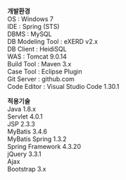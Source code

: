 **개발환경**  
OS : Windows 7  
IDE : Spring (STS)  
DBMS : MySQL  
DB Modeling Tool : eXERD v2.x  
DB Client : HeidiSQL  
WAS : Tomcat 9.0.14  
Build Tool : Maven 3.x  
Case Tool : Eclipse Plugin  
Git Server : github.com  
Code Editor : Visual Studio Code 1.30.1  

**적용기술**  
Java 1.8.x  
Servlet 4.0.1  
JSP 	2.3.3  
MyBatis 3.4.6  
MyBatis Spring 1.3.2  
Spring Framework 4.3.20  
jQuery 3.3.1  
Ajax  
Bootstrap 3.x  
